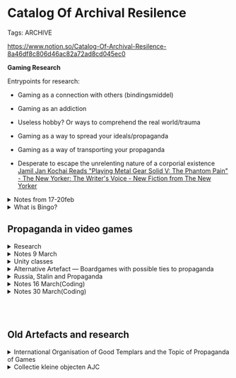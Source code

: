 # Catalog Of Archival Resilence

Tags: ARCHIVE

https://www.notion.so/Catalog-Of-Archival-Resilence-8a46df8c806d46ac82a72ad8cd045ec0

**Gaming Research**

  Entrypoints for research:

  - Gaming as a connection with others (bindingsmiddel)

  - Gaming as an addiction

  - Useless hobby? Or ways to comprehend the real world/trauma

  - Gaming as a way to spread your ideals/propaganda

  - Gaming as a way of transporting your propaganda

  -  Desperate to escape the unrelenting nature of a corporial existence
  [Jamil Jan Kochai Reads "Playing Metal Gear Solid V: The Phantom Pain" - The New Yorker: The Writer's Voice - New Fiction from The New Yorker](https://pca.st/19vld8tq)

<details>
<summary>Notes from 17-20feb</summary>

Analysis of the medium

Game can be a system

Evidence based policy

Look from within the artefact

Material aspect/Production

Social Context is less important

What is the essence of the object

What kind of game is it: Commercial, propaganda, etc...

How does your artefact relate to a topic?

What is my position in this topic?

What is their agenda?

Active communicating(big production)

Why do I want to make it resiliance

What is the relevance of this topic against other topics?

Or is it in the object itself?

Abstinence is their topic

What is mine towards this topic

Look at the meta data

What is the social context, which is not in the archive, related to the city, how did it look back then?

How does the game function in the real world?

Predefine a topic

What are the first things I think of?

What would you do with your object if the building caught fire?
</details>

<details>
<summary>What is Bingo?</summary>
<br>
    A game which dates back to 1530 in Italy, the standardised version dates back to 1920's America.

    In the United States, Bingo is a game of chance in which each player matches numbers printed in different arrangements on cards which the numbers the game host (caller) draws at random, marking the selected numbers with tiles. When a player finds the selected numbers are arranged on their card in a row, they call out "Bingo!" to alert all participants to a winning card, which prompts the game host (or an associate assisting the host) to examine the card for verification of the win. Players compete against one another to be the first to have a winning arrangement for the prize or jackpot. After a winner is declared, the players clear their number cards of the tiles and the game host begins a new round of play.

    ![Catalog%20Of%20Archival%20Resilence/Screen_Shot_2020-03-02_at_11.58.41.png](Catalog%20Of%20Archival%20Resilence/Screen_Shot_2020-03-02_at_11.58.41.png)

    [Bingo (American version)](https://en.wikipedia.org/wiki/Bingo_(American_version))

    > Bingo is often used as an instructional tool in American schools and in teaching English as a foreign language in many countries. Typically, the numbers are replaced with beginning reader words, pictures, or unsolved math problems. Custom bingo creation programs now allow teachers and parents to create bingo cards using their own content.

    Bingo as a teaching tool.

    ![Catalog%20Of%20Archival%20Resilence/Screen_Shot_2020-03-02_at_11.40.33.png](Catalog%20Of%20Archival%20Resilence/Screen_Shot_2020-03-02_at_11.40.33.png)

    > In the US, the game is primarily staged by churches or charity organizations. Their legality and stakes vary by state regulation. In some states, bingo halls are rented out to sponsoring organizations, and such halls often run games almost every day. Church-run games, however, are normally weekly affairs held on the church premises. These games are usually played for modest stakes, although the final game of a session is frequently a coverall game that offers a larger jackpot prize for winning within a certain quantity of numbers called, and a progressive jackpot is one that may increase per session until it is won.

    Connection to International Organisation of Good Templars, which can be compared to a church or charity organisation, they could use it to get some extra income for the organisation.

    > Bingo has gone beyond a fundraising role and is often featured in bars and nightclubs as a social and entertainment event, attracting a loyal following of regular players. Many venues promote a bingo event to attract customers at off-peak times, such as weeknights and Sundays, which are traditionally slower for such businesses. The games are called by drag and non-drag hosts alike and often include ancillary activities such as cabaret shows, contests and other themed activities that add interest and encourage audience participation. Customers are invited to play for a chance to win cash and other prizes.

    Therefor this game can organise a sense of unity and community between followers of the IOoGT. A method of bonding.

    ## Kienspel(Dutch)

    My own view on Bingo: in Dutch culture it is mainly used as a game to socialise and entertain elderly people, you often see Bingo nights in care houses.

    ## What is the purpose of this game and why would the "International Organisation of Good Templars" make use of it?

    There are multiple purposes of Bingo, but my guess at the purpose of Bingo within the IOoGT is to create a cash flow income to help them spread their message in a better way. Also to create a community, a reason to get together to form a group, so a method of bonding between ints followers.

    ## Intersting specifications in Bingo/Games:

    Patterns

    RNG

    [RNG or random number generator: the reality about luck in video games](https://aldelaro5.wordpress.com/2016/05/16/rng-or-random-number-generator-the-reality-about-luck-in-video-games/)

    [Are Random Number Generators Really Random?](https://www.knowtherng.com/are-random-number-generators.html)

    [Is the RNG wholly random, or does it have patterns?](https://www.reddit.com/r/darkestdungeon/comments/36q8de/is_the_rng_wholly_random_or_does_it_have_patterns/)

    [Random number generation](https://en.wikipedia.org/wiki/Random_number_generation)

    ![Catalog%20Of%20Archival%20Resilence/Screen_Shot_2020-03-02_at_11.58.54.png](Catalog%20Of%20Archival%20Resilence/Screen_Shot_2020-03-02_at_11.58.54.png)
</details>


<h2>Propaganda in video games</h2>
<details>
<summary>Research</summary>
<br>
[Jamil Jan Kochai Reads "Playing Metal Gear Solid V: The Phantom Pain" - The New Yorker: The Writer's Voice - New Fiction from The New Yorker](https://pca.st/19vld8tq)

The person on the podcast tells how all of his life he is forced by big shooter games to see his own nation as terrorists. In the game the metal gear solid which is set in afghanistan he goes in game to the place he used to live and finds his father and brother.

For instance Epic Games made a statement they do not want to convey political messages

[Seven video games that also serve as propaganda](https://caravanmagazine.in/vantage/seven-video-games-also-serve-propaganda)

Games as a tool for recruiting for the army and spreading negative message about other nationalities.

> America’s Army was released by the US Army on 4 July 2002 and, up until now, 41 versions of the game have been released in total, all financed by the US government and available for free download. The game is a recruitment tool, and each version has two parts: Operations, in which the player battles opponents in a first-person shooter mode, and Soldiers, in which the player advances up the various ranks.

[Video Games Can Be a Powerful Force for Propaganda](https://medium.com/war-is-boring/video-games-can-be-a-powerful-force-for-propaganda-983d48da702b)

> Video games are an industry worth tens of billions of dollars. These interactive games make more money than Hollywood and the music industry combined. Video games can be great fun and even great art, but they can also make for great propaganda.

[](https://pcijstoryproject.org/exploring-the-use-of-video-games-as-propaganda-87833eede6e4)

[Metal Wolf Chaos](https://en.wikipedia.org/wiki/Metal_Wolf_Chaos)

> Metal Wolf Chaos is a third-person shooter video game developed and published by FromSoftware. It was released for the Xbox exclusively in Japan in 2004. The player takes on the role of fictional President of the United States Michael Wilson piloting a mech to battle the rebelling military led by fictional Vice President Richard Hawk.

[The 10 political games everyone should play](https://www.theguardian.com/technology/gamesblog/2006/oct/26/tenseriousgam)

Multiple games with political statements.

Abstinence

**The urgency of preserving this object**

Not because of this object, but because of its topic.

- Streamers

    Streamers I sometimes check out, they have a big followers base. They have a chatbox where all the people who follow their stream can chat together, this is most of the times a big stream of messages.  

    ![Catalog%20Of%20Archival%20Resilence/https___blogs-images.forbes.com_insertcoin_files_2018_03_ninja-stream.jpg](Catalog%20Of%20Archival%20Resilence/https___blogs-images.forbes.com_insertcoin_files_2018_03_ninja-stream.jpg)

    ![Catalog%20Of%20Archival%20Resilence/C9spQFDXcAAXPRP.jpg](Catalog%20Of%20Archival%20Resilence/C9spQFDXcAAXPRP.jpg)

    ![Catalog%20Of%20Archival%20Resilence/download.jpeg](Catalog%20Of%20Archival%20Resilence/download.jpeg)

John rafman codes of horror

[https://www.youtube.com/watch?v=4WPZbwDHz-0](https://www.youtube.com/watch?v=4WPZbwDHz-0)
</details>


<details>
<summary>Notes 9 March</summary>
What it is what Im doing?

Experiment nr1/Transcoding nr1

Coding number chance calculator?

Talk with my grandmother about Kienspellen

</details>

<details>
<summary>Unity classes</summary>
<br>

[https://www.youtube.com/watch?v=odKtPBsyFnw](https://www.youtube.com/watch?v=odKtPBsyFnw)

[https://www.youtube.com/watch?v=MX_KK7u53As](https://www.youtube.com/watch?v=MX_KK7u53As)

[https://www.youtube.com/watch?v=7K2SMZQRKnw](https://www.youtube.com/watch?v=7K2SMZQRKnw)

</details>

<details>
<summary>Alternative Artefact — Boardgames with possible ties to propaganda</summary>
<br>

        ![Catalog%20Of%20Archival%20Resilence/Screen_Shot_2020-03-16_at_09.07.36.png](Catalog%20Of%20Archival%20Resilence/Screen_Shot_2020-03-16_at_09.07.36.png)

        I found a boardgame which portrays stalin, the metadata mentions Czech republic, so I am continuing my propaganda in boardgame research with this piece. [https://search.iisg.amsterdam/Record/1152336](https://search.iisg.amsterdam/Record/1152336)

        ![Catalog%20Of%20Archival%20Resilence/Screen_Shot_2020-03-16_at_09.07.18.png](Catalog%20Of%20Archival%20Resilence/Screen_Shot_2020-03-16_at_09.07.18.png)

        ![Catalog%20Of%20Archival%20Resilence/Screen_Shot_2020-03-16_at_09.07.27.png](Catalog%20Of%20Archival%20Resilence/Screen_Shot_2020-03-16_at_09.07.27.png)

        ![Catalog%20Of%20Archival%20Resilence/Screen_Shot_2020-03-16_at_09.07.46.png](Catalog%20Of%20Archival%20Resilence/Screen_Shot_2020-03-16_at_09.07.46.png)

        ![Catalog%20Of%20Archival%20Resilence/Screen_Shot_2020-03-16_at_09.07.55.png](Catalog%20Of%20Archival%20Resilence/Screen_Shot_2020-03-16_at_09.07.55.png)

        ![Catalog%20Of%20Archival%20Resilence/Screen_Shot_2020-03-16_at_09.08.04.png](Catalog%20Of%20Archival%20Resilence/Screen_Shot_2020-03-16_at_09.08.04.png)

        ![Catalog%20Of%20Archival%20Resilence/Screen_Shot_2020-03-16_at_09.08.14.png](Catalog%20Of%20Archival%20Resilence/Screen_Shot_2020-03-16_at_09.08.14.png)

        ![Catalog%20Of%20Archival%20Resilence/Screen_Shot_2020-03-16_at_09.08.23.png](Catalog%20Of%20Archival%20Resilence/Screen_Shot_2020-03-16_at_09.08.23.png)

        ![Catalog%20Of%20Archival%20Resilence/Screen_Shot_2020-03-16_at_09.08.32.png](Catalog%20Of%20Archival%20Resilence/Screen_Shot_2020-03-16_at_09.08.32.png)

        [https://search.iisg.amsterdam/Record/789143](https://search.iisg.amsterdam/Record/789143)

        [https://search.iisg.amsterdam/Record/1254784](https://search.iisg.amsterdam/Record/1254784)

        [https://search.iisg.amsterdam/Record/1021490](https://search.iisg.amsterdam/Record/1021490)

        [https://search.iisg.amsterdam/Record/840544](https://search.iisg.amsterdam/Record/840544)

        [https://search.iisg.amsterdam/Record/831745](https://search.iisg.amsterdam/Record/831745)

        [https://search.iisg.amsterdam/Record/1247045](https://search.iisg.amsterdam/Record/1247045)

        [https://search.iisg.amsterdam/Record/1152336](https://search.iisg.amsterdam/Record/1152336)

        [https://search.iisg.amsterdam/Record/1037521](https://search.iisg.amsterdam/Record/1037521)

        [https://search.iisg.amsterdam/Record/1037527](https://search.iisg.amsterdam/Record/1037527)
</details>


<details>
<summary>Russia, Stalin and Propaganda</summary>
<br>

        [Stalin's lifehacks: How to ruthlessly take power and get away with it](https://www.rbth.com/history/330225-joseph-stalin-rise-power-politics)

        [Stalin rubble throws into focus Czechs' 20th-century struggles](https://www.theguardian.com/world/2018/sep/30/stalin-rubble-throws-into-focus-czechs-20th-century-struggles)

        [List of statues of Stalin](https://en.wikipedia.org/wiki/List_of_statues_of_Stalin)

        [Propaganda in the Soviet Union](https://en.wikipedia.org/wiki/Propaganda_in_the_Soviet_Union)

        [Propaganda through media](https://en.wikipedia.org/wiki/Propaganda_through_media)

        [How was propaganda used in World War One?](https://www.bbc.co.uk/bitesize/topics/zqhyb9q/articles/zhw3jhv)

        [Visual Essay: The Impact of Propaganda](https://www.facinghistory.org/holocaust-and-human-behavior/chapter-6/visual-essay-impact-propaganda)

        [Joseph Stalin & Soviet Propaganda: Techniques & Examples - Video & Lesson Transcript | Study.com](https://study.com/academy/lesson/joseph-stalin-soviet-propaganda-techniques-examples.html)

        **What forms of propaganda did Stalin use?**

        Soviet **propaganda** under **Stalin** was dominated by socialist realism, a particular **form of propaganda** disguised as art that glorified the Soviet state and party, its workers, and depicted scenes from everyday life.

        Statues of Stalin

        I am looking for a story to visualise in my game about propaganda and Stalin.
</details>

<details>
<summary>Notes 16 March(Coding)</summary>
<br>
Using C# Unity – Huge Abstract Boardgames
Different ideologies
A tool to analise other games use of Propaganda
Archiving a war experience—> Be a hero within this history
Only talking about specific army games and their ideology.
Games try to archive a feeling

Moniker examples
Rules, game, ideology, agenda
</details>

<details>
<summary>Notes 30 March(Coding)</summary>
<br>
Trip through time —> Realisation how different kinds of propaganda and powerstructures functioneerde

Could be a racing games

Game examples: COD("terrorists", of multiple etniticities), Wolfenstein(nazis) uses a lot of propaganda
Fighting/strategic games

Biasses

Come from boardgames go to —> Contemporary Examples

Example games: Tapletop Simulator & The Stanley Parable

2D games in 3D realism

Events happening around stalin

Timeline —> Path that the player stakes

C# scripts and interactivity
Narrator tells you to do things, you can choose to ignore it. Narration of a Story.
</details>

<br><br>
<h2>Old Artefacts and research</h2>

<details>
<summary>International Organisation of Good Templars and the Topic of Propaganda of Games</summary>
<br>

<details>
<summary>Questions to ask at IISG and General</summary>
<br>
Check if someone knows about the movement

*Some bystanders have heard of it, as far as the receptionist knew nobody knew where it came from.*

Why does the archive have this collection?

*Not a specific answer, could be added with other collections.*

*Ik vermoed daarom dat veel hiervan direct aan het IISG is overgedragen, misschien door een loge, of door individuele leden. Sommigen van de vele speldjes kunnen ons ook nog langs een andere weg bereikt hebben, bijvoorbeeld via het persoonsarchief van iemand die toevallig lid was, of als losse schenking. Om privacyredenen vermelden we dit vaak niet. — IISG*

Why does this needs to be archived?

*No clear answer, something along the lines of it being an old organisation, which had an impact/mission in the history.*

Framing a position towards it.

Strip away the meaning of the organisation —> Abstraction

Why do I want to make it resilience?

What is the relevance of this topic against other topics? Or is it in the object itself?

Look at the Metadata.

What is the social context, which is not in the archive, related to the city, how does it look like back then?

What kind of game is it?

Commercial, propaganda

—Mythology can prolong the lifespan of an object or movement.
</details>

![Catalog%20Of%20Archival%20Resilence/Screen_Shot_2020-03-02_at_12.16.29.png](Catalog%20Of%20Archival%20Resilence/Screen_Shot_2020-03-02_at_12.16.29.png)


- Information

    [https://en.wikipedia.org/wiki/International_Organisation_of_Good_Templars](https://en.wikipedia.org/wiki/International_Organisation_of_Good_Templars)

    The state of the Teutonic order 1410 ?Radek?

- Stumbled on Topic

    →Objects→Games→International Organisation of Good Templars

    [https://search.iisg.amsterdam/Record/1069677](https://search.iisg.amsterdam/Record/1069677)

    > Written:
    120 Kaarten
    90 Schijven
    LOGE
    Plaats voor Allen Nr 61
    (Place for all)
    In Haarlem

    Phisical:
    Box from wood; 67x61 cm; 34x50 cm
    With metal handles and a lock system
    Unreadable little sticker on top, seems like a label

    ![Catalog%20Of%20Archival%20Resilence/Screen_Shot_2020-02-17_at_14.22.31.png](Catalog%20Of%20Archival%20Resilence/Screen_Shot_2020-02-17_at_14.22.31.png)

    - IOGT —> Movendi International

        ![Catalog%20Of%20Archival%20Resilence/Screen_Shot_2020-03-09_at_14.21.05.png](Catalog%20Of%20Archival%20Resilence/Screen_Shot_2020-03-09_at_14.21.05.png)

        International Organisation of Good Templars, founded in 1851, a 170 year old organisation, changed their name in 2019 to Movendi International.

- Online Archive IISG
    - Stamps

        ![Catalog%20Of%20Archival%20Resilence/Screen_Shot_2020-02-17_at_14.30.39.png](Catalog%20Of%20Archival%20Resilence/Screen_Shot_2020-02-17_at_14.30.39.png)

        ![Catalog%20Of%20Archival%20Resilence/Screen_Shot_2020-02-17_at_14.30.54.png](Catalog%20Of%20Archival%20Resilence/Screen_Shot_2020-02-17_at_14.30.54.png)

    - Buttons

        ![Catalog%20Of%20Archival%20Resilence/Screen_Shot_2020-02-17_at_14.55.58.png](Catalog%20Of%20Archival%20Resilence/Screen_Shot_2020-02-17_at_14.55.58.png)

        ![Catalog%20Of%20Archival%20Resilence/Screen_Shot_2020-02-17_at_14.56.16.png](Catalog%20Of%20Archival%20Resilence/Screen_Shot_2020-02-17_at_14.56.16.png)

        ![Catalog%20Of%20Archival%20Resilence/Screen_Shot_2020-02-17_at_14.56.32.png](Catalog%20Of%20Archival%20Resilence/Screen_Shot_2020-02-17_at_14.56.32.png)

        ![Catalog%20Of%20Archival%20Resilence/Screen_Shot_2020-02-17_at_14.56.48.png](Catalog%20Of%20Archival%20Resilence/Screen_Shot_2020-02-17_at_14.56.48.png)

        ![Catalog%20Of%20Archival%20Resilence/Screen_Shot_2020-02-17_at_14.57.00.png](Catalog%20Of%20Archival%20Resilence/Screen_Shot_2020-02-17_at_14.57.00.png)

        ![Catalog%20Of%20Archival%20Resilence/Screen_Shot_2020-02-17_at_14.57.12.png](Catalog%20Of%20Archival%20Resilence/Screen_Shot_2020-02-17_at_14.57.12.png)

        ![Catalog%20Of%20Archival%20Resilence/Screen_Shot_2020-02-17_at_14.57.32.png](Catalog%20Of%20Archival%20Resilence/Screen_Shot_2020-02-17_at_14.57.32.png)

        ![Catalog%20Of%20Archival%20Resilence/Screen_Shot_2020-02-17_at_14.57.44.png](Catalog%20Of%20Archival%20Resilence/Screen_Shot_2020-02-17_at_14.57.44.png)

        ![Catalog%20Of%20Archival%20Resilence/Screen_Shot_2020-02-17_at_14.57.58.png](Catalog%20Of%20Archival%20Resilence/Screen_Shot_2020-02-17_at_14.57.58.png)

        ![Catalog%20Of%20Archival%20Resilence/Screen_Shot_2020-02-17_at_15.09.40.png](Catalog%20Of%20Archival%20Resilence/Screen_Shot_2020-02-17_at_15.09.40.png)

        ![Catalog%20Of%20Archival%20Resilence/Screen_Shot_2020-02-17_at_15.10.10.png](Catalog%20Of%20Archival%20Resilence/Screen_Shot_2020-02-17_at_15.10.10.png)

        ![Catalog%20Of%20Archival%20Resilence/Screen_Shot_2020-02-17_at_15.10.41.png](Catalog%20Of%20Archival%20Resilence/Screen_Shot_2020-02-17_at_15.10.41.png)

        ![Catalog%20Of%20Archival%20Resilence/Screen_Shot_2020-02-17_at_15.11.12.png](Catalog%20Of%20Archival%20Resilence/Screen_Shot_2020-02-17_at_15.11.12.png)

        ![Catalog%20Of%20Archival%20Resilence/Screen_Shot_2020-02-17_at_15.11.38.png](Catalog%20Of%20Archival%20Resilence/Screen_Shot_2020-02-17_at_15.11.38.png)

        ![Catalog%20Of%20Archival%20Resilence/Screen_Shot_2020-02-17_at_15.11.56.png](Catalog%20Of%20Archival%20Resilence/Screen_Shot_2020-02-17_at_15.11.56.png)

    - Objects

        ![Catalog%20Of%20Archival%20Resilence/Screen_Shot_2020-02-17_at_14.22.31%201.png](Catalog%20Of%20Archival%20Resilence/Screen_Shot_2020-02-17_at_14.22.31%201.png)

    - Printed Matter

        ![Catalog%20Of%20Archival%20Resilence/Screen_Shot_2020-02-17_at_14.30.22.png](Catalog%20Of%20Archival%20Resilence/Screen_Shot_2020-02-17_at_14.30.22.png)

        ![Catalog%20Of%20Archival%20Resilence/Screen_Shot_2020-02-17_at_15.06.42.png](Catalog%20Of%20Archival%20Resilence/Screen_Shot_2020-02-17_at_15.06.42.png)

        ![Catalog%20Of%20Archival%20Resilence/Screen_Shot_2020-02-17_at_15.18.01.png](Catalog%20Of%20Archival%20Resilence/Screen_Shot_2020-02-17_at_15.18.01.png)

        ![Catalog%20Of%20Archival%20Resilence/Screen_Shot_2020-02-17_at_15.18.22.png](Catalog%20Of%20Archival%20Resilence/Screen_Shot_2020-02-17_at_15.18.22.png)

    - Charter

        ![Catalog%20Of%20Archival%20Resilence/Screen_Shot_2020-02-17_at_15.12.49.png](Catalog%20Of%20Archival%20Resilence/Screen_Shot_2020-02-17_at_15.12.49.png)

        ![Catalog%20Of%20Archival%20Resilence/Screen_Shot_2020-02-17_at_15.13.13.png](Catalog%20Of%20Archival%20Resilence/Screen_Shot_2020-02-17_at_15.13.13.png)

    - Other(Also alcohol)

        ![Catalog%20Of%20Archival%20Resilence/Screen_Shot_2020-02-17_at_15.13.38.png](Catalog%20Of%20Archival%20Resilence/Screen_Shot_2020-02-17_at_15.13.38.png)

        ![Catalog%20Of%20Archival%20Resilence/Screen_Shot_2020-02-17_at_15.13.57.png](Catalog%20Of%20Archival%20Resilence/Screen_Shot_2020-02-17_at_15.13.57.png)

        ![Catalog%20Of%20Archival%20Resilence/Screen_Shot_2020-02-17_at_15.17.49.png](Catalog%20Of%20Archival%20Resilence/Screen_Shot_2020-02-17_at_15.17.49.png)

    - Unknown

        ![Catalog%20Of%20Archival%20Resilence/Screen_Shot_2020-02-17_at_15.47.22.png](Catalog%20Of%20Archival%20Resilence/Screen_Shot_2020-02-17_at_15.47.22.png)

    - Premade Archives

        Zutphen

        [https://search.iisg.amsterdam/Record/ARCH00666](https://search.iisg.amsterdam/Record/ARCH00666)

        ![Catalog%20Of%20Archival%20Resilence/Screen_Shot_2020-02-17_at_15.20.58.png](Catalog%20Of%20Archival%20Resilence/Screen_Shot_2020-02-17_at_15.20.58.png)

        ![Catalog%20Of%20Archival%20Resilence/Screen_Shot_2020-02-17_at_15.21.07.png](Catalog%20Of%20Archival%20Resilence/Screen_Shot_2020-02-17_at_15.21.07.png)

        Apeldoorn, Leens, Leeuwarden en Nijmegen

        [https://search.iisg.amsterdam/Record/ARCH00725](https://search.iisg.amsterdam/Record/ARCH00725)

        ![Catalog%20Of%20Archival%20Resilence/Screen_Shot_2020-02-17_at_15.25.27.png](Catalog%20Of%20Archival%20Resilence/Screen_Shot_2020-02-17_at_15.25.27.png)

        ![Catalog%20Of%20Archival%20Resilence/Screen_Shot_2020-02-17_at_15.25.36.png](Catalog%20Of%20Archival%20Resilence/Screen_Shot_2020-02-17_at_15.25.36.png)

    - Links

        General Search:

        [https://search.iisg.amsterdam/Author/Home?author=International+Organisation+of+Good+Templars](https://search.iisg.amsterdam/Author/Home?author=International+Organisation+of+Good+Templars).

        Specific Game Object:

        [https://search.iisg.amsterdam/Record/1069677](https://search.iisg.amsterdam/Record/1069677)

- Photos

    ![Catalog%20Of%20Archival%20Resilence/Screen_Shot_2020-02-17_at_14.29.52.png](Catalog%20Of%20Archival%20Resilence/Screen_Shot_2020-02-17_at_14.29.52.png)

    ![Catalog%20Of%20Archival%20Resilence/Screen_Shot_2020-02-17_at_14.31.18.png](Catalog%20Of%20Archival%20Resilence/Screen_Shot_2020-02-17_at_14.31.18.png)

- Further Research Kienspel

    Kienen uses up to number 90, Bingo uses up to number 70.

    The wikipedia page of Kienen confirms that Kienen was used to get extra money by organisations, while the people playing the game could win prizes.

    [Kienen](https://nl.wikipedia.org/wiki/Kienen)

    Is missing de 90 schijven:

    ![Catalog%20Of%20Archival%20Resilence/Screen_Shot_2020-03-09_at_14.55.47.png](Catalog%20Of%20Archival%20Resilence/Screen_Shot_2020-03-09_at_14.55.47.png)

    - Archive Visit Kienspel
        - iPhone Pictures

            ![Catalog%20Of%20Archival%20Resilence/Photo_04-03-2020_12_38_38.jpg](Catalog%20Of%20Archival%20Resilence/Photo_04-03-2020_12_38_38.jpg)

            ![Catalog%20Of%20Archival%20Resilence/Photo_04-03-2020_12_38_42.jpg](Catalog%20Of%20Archival%20Resilence/Photo_04-03-2020_12_38_42.jpg)

            ![Catalog%20Of%20Archival%20Resilence/Photo_04-03-2020_12_38_54.jpg](Catalog%20Of%20Archival%20Resilence/Photo_04-03-2020_12_38_54.jpg)

            ![Catalog%20Of%20Archival%20Resilence/Photo_04-03-2020_12_39_25.jpg](Catalog%20Of%20Archival%20Resilence/Photo_04-03-2020_12_39_25.jpg)

            ![Catalog%20Of%20Archival%20Resilence/Photo_04-03-2020_12_39_40.jpg](Catalog%20Of%20Archival%20Resilence/Photo_04-03-2020_12_39_40.jpg)

            ![Catalog%20Of%20Archival%20Resilence/Photo_04-03-2020_12_41_25.jpg](Catalog%20Of%20Archival%20Resilence/Photo_04-03-2020_12_41_25.jpg)

            ![Catalog%20Of%20Archival%20Resilence/Photo_04-03-2020_13_09_47.jpg](Catalog%20Of%20Archival%20Resilence/Photo_04-03-2020_13_09_47.jpg)

            ![Catalog%20Of%20Archival%20Resilence/Photo_04-03-2020_13_09_52.jpg](Catalog%20Of%20Archival%20Resilence/Photo_04-03-2020_13_09_52.jpg)

            ![Catalog%20Of%20Archival%20Resilence/Photo_04-03-2020_13_09_53.jpg](Catalog%20Of%20Archival%20Resilence/Photo_04-03-2020_13_09_53.jpg)

            ![Catalog%20Of%20Archival%20Resilence/Photo_04-03-2020_13_59_53.jpg](Catalog%20Of%20Archival%20Resilence/Photo_04-03-2020_13_59_53.jpg)

            ![Catalog%20Of%20Archival%20Resilence/Photo_04-03-2020_13_59_55.jpg](Catalog%20Of%20Archival%20Resilence/Photo_04-03-2020_13_59_55.jpg)

            ![Catalog%20Of%20Archival%20Resilence/Photo_04-03-2020_13_59_56.jpg](Catalog%20Of%20Archival%20Resilence/Photo_04-03-2020_13_59_56.jpg)

            ![Catalog%20Of%20Archival%20Resilence/Photo_04-03-2020_13_59_59.jpg](Catalog%20Of%20Archival%20Resilence/Photo_04-03-2020_13_59_59.jpg)

            ![Catalog%20Of%20Archival%20Resilence/Photo_04-03-2020_14_00_01.jpg](Catalog%20Of%20Archival%20Resilence/Photo_04-03-2020_14_00_01.jpg)

            ![Catalog%20Of%20Archival%20Resilence/Photo_04-03-2020_14_00_04.jpg](Catalog%20Of%20Archival%20Resilence/Photo_04-03-2020_14_00_04.jpg)

            ![Catalog%20Of%20Archival%20Resilence/Photo_04-03-2020_14_00_05.jpg](Catalog%20Of%20Archival%20Resilence/Photo_04-03-2020_14_00_05.jpg)

            ![Catalog%20Of%20Archival%20Resilence/Photo_04-03-2020_14_00_07.jpg](Catalog%20Of%20Archival%20Resilence/Photo_04-03-2020_14_00_07.jpg)

            ![Catalog%20Of%20Archival%20Resilence/Photo_04-03-2020_14_00_09.jpg](Catalog%20Of%20Archival%20Resilence/Photo_04-03-2020_14_00_09.jpg)

            ![Catalog%20Of%20Archival%20Resilence/Photo_04-03-2020_14_00_11.jpg](Catalog%20Of%20Archival%20Resilence/Photo_04-03-2020_14_00_11.jpg)

            ![Catalog%20Of%20Archival%20Resilence/Photo_04-03-2020_14_00_12.jpg](Catalog%20Of%20Archival%20Resilence/Photo_04-03-2020_14_00_12.jpg)

            ![Catalog%20Of%20Archival%20Resilence/Photo_04-03-2020_14_00_13.jpg](Catalog%20Of%20Archival%20Resilence/Photo_04-03-2020_14_00_13.jpg)

            ![Catalog%20Of%20Archival%20Resilence/Photo_04-03-2020_14_00_15.jpg](Catalog%20Of%20Archival%20Resilence/Photo_04-03-2020_14_00_15.jpg)

            ![Catalog%20Of%20Archival%20Resilence/Photo_04-03-2020_14_00_16.jpg](Catalog%20Of%20Archival%20Resilence/Photo_04-03-2020_14_00_16.jpg)

            ![Catalog%20Of%20Archival%20Resilence/Photo_04-03-2020_14_00_17.jpg](Catalog%20Of%20Archival%20Resilence/Photo_04-03-2020_14_00_17.jpg)

            ![Catalog%20Of%20Archival%20Resilence/Photo_04-03-2020_14_00_20.jpg](Catalog%20Of%20Archival%20Resilence/Photo_04-03-2020_14_00_20.jpg)

            ![Catalog%20Of%20Archival%20Resilence/Photo_04-03-2020_14_00_23.jpg](Catalog%20Of%20Archival%20Resilence/Photo_04-03-2020_14_00_23.jpg)

            ![Catalog%20Of%20Archival%20Resilence/Photo_04-03-2020_14_00_27.jpg](Catalog%20Of%20Archival%20Resilence/Photo_04-03-2020_14_00_27.jpg)

            ![Catalog%20Of%20Archival%20Resilence/Photo_04-03-2020_14_00_49.jpg](Catalog%20Of%20Archival%20Resilence/Photo_04-03-2020_14_00_49.jpg)

            ![Catalog%20Of%20Archival%20Resilence/Photo_04-03-2020_14_01_47.jpg](Catalog%20Of%20Archival%20Resilence/Photo_04-03-2020_14_01_47.jpg)

            ![Catalog%20Of%20Archival%20Resilence/Photo_04-03-2020_14_01_52.jpg](Catalog%20Of%20Archival%20Resilence/Photo_04-03-2020_14_01_52.jpg)

            ![Catalog%20Of%20Archival%20Resilence/Photo_04-03-2020_14_01_54.jpg](Catalog%20Of%20Archival%20Resilence/Photo_04-03-2020_14_01_54.jpg)

            ![Catalog%20Of%20Archival%20Resilence/Photo_04-03-2020_14_01_59.jpg](Catalog%20Of%20Archival%20Resilence/Photo_04-03-2020_14_01_59.jpg)

            ![Catalog%20Of%20Archival%20Resilence/Photo_04-03-2020_14_02_03.jpg](Catalog%20Of%20Archival%20Resilence/Photo_04-03-2020_14_02_03.jpg)

            ![Catalog%20Of%20Archival%20Resilence/Photo_04-03-2020_14_02_06.jpg](Catalog%20Of%20Archival%20Resilence/Photo_04-03-2020_14_02_06.jpg)

            ![Catalog%20Of%20Archival%20Resilence/Photo_04-03-2020_14_02_08.jpg](Catalog%20Of%20Archival%20Resilence/Photo_04-03-2020_14_02_08.jpg)

            ![Catalog%20Of%20Archival%20Resilence/Photo_04-03-2020_14_02_10.jpg](Catalog%20Of%20Archival%20Resilence/Photo_04-03-2020_14_02_10.jpg)

            ![Catalog%20Of%20Archival%20Resilence/Photo_04-03-2020_14_02_11.jpg](Catalog%20Of%20Archival%20Resilence/Photo_04-03-2020_14_02_11.jpg)

            ![Catalog%20Of%20Archival%20Resilence/Photo_04-03-2020_14_02_13.jpg](Catalog%20Of%20Archival%20Resilence/Photo_04-03-2020_14_02_13.jpg)

            ![Catalog%20Of%20Archival%20Resilence/Photo_04-03-2020_14_02_14.jpg](Catalog%20Of%20Archival%20Resilence/Photo_04-03-2020_14_02_14.jpg)

            ![Catalog%20Of%20Archival%20Resilence/Photo_04-03-2020_14_02_16.jpg](Catalog%20Of%20Archival%20Resilence/Photo_04-03-2020_14_02_16.jpg)

            ![Catalog%20Of%20Archival%20Resilence/Photo_04-03-2020_14_06_05.jpg](Catalog%20Of%20Archival%20Resilence/Photo_04-03-2020_14_06_05.jpg)

    - Typography on the box

        120 kaarten. 90 schijven.

        Loge

        Plaats - voor - Allen,,No 61.

        Moerland 2

        Schreveliusstraat 100, Haarlem

    - Reverse image Search
        - Picture of a "kaart"  from archive

            ![Catalog%20Of%20Archival%20Resilence/Screen_Shot_2020-03-09_at_13.40.57.png](Catalog%20Of%20Archival%20Resilence/Screen_Shot_2020-03-09_at_13.40.57.png)

            ![Catalog%20Of%20Archival%20Resilence/Screen_Shot_2020-03-09_at_13.42.16.png](Catalog%20Of%20Archival%20Resilence/Screen_Shot_2020-03-09_at_13.42.16.png)

            ![Catalog%20Of%20Archival%20Resilence/Screen_Shot_2020-03-09_at_13.42.30.png](Catalog%20Of%20Archival%20Resilence/Screen_Shot_2020-03-09_at_13.42.30.png)

        - Google Maps

            ![Catalog%20Of%20Archival%20Resilence/Screen_Shot_2020-03-09_at_14.44.54.jpg](Catalog%20Of%20Archival%20Resilence/Screen_Shot_2020-03-09_at_14.44.54.jpg)

            ![Catalog%20Of%20Archival%20Resilence/Screen_Shot_2020-03-09_at_14.44.04.jpg](Catalog%20Of%20Archival%20Resilence/Screen_Shot_2020-03-09_at_14.44.04.jpg)
</details>


<details>
<summary>Collectie kleine objecten AJC</summary>
<br>
[Arbeiders Jeugd Centrale](https://nl.wikipedia.org/wiki/Arbeiders_Jeugd_Centrale)

- Description

    Opgericht in maart 1918 stelde de Arbeiders Jeugd Centrale (AJC) zich ten doel jongeren uit de arbeidersklasse op te voeden en te ontwikkelen en hen voor te bereiden op deelname aan de strijd van de arbeidersbeweging voor het socialisme; de AJC functioneerde aanvankelijk als jeugdorganisatie van het Nederlands Verbond van Vakverenigingen en de Sociaal-Democratische Arbeiders Partij (SDAP); in 1920 werd Koos Vorrink bezoldigd secretaris-redacteur en in 1924 voorzitter van de AJC; onder zijn leiding groeide de AJC uit tot een krachtige jeugdorganisatie, die een eigen stijl had: geen alcohol en tabak, een eigen manier van kleden, feestvieren en vrijetijdsbesteding; wandelen en kamperen hoorden daarbij en zingen, volksdansen, muziek en lekenspel; na de Duitse inval in mei 1940 besloot het hoofdbestuur in augustus 1940 de AJC op te heffen; ondergronds werden bepaalde activiteiten voortgezet; na de bevrijding werd de AJC spoedig heropgericht; in de loop van de jaren vijftig zorgden de emancipatie van de arbeidersklasse en de ontzuiling er voor dat de traditionele AJC-stijl de jeugd minder aansprak; in februari 1959 werd de AJC opgeheven; in maart 1959 werd het Jeugd- en Jongerencentrum 'Ruimte' opgericht; in 1980 werd de Stichting Onderzoek AJC opgericht die zich ten doel stelde materiaal betreffende de AJC te verzamelen en onderzoek naar de geschiedenis te verrichten; eind 2002 achtte de Stichting haar taken voltooid en besloot deze zich op te heffen.

- Visuals

    ![Catalog%20Of%20Archival%20Resilence/Screen_Shot_2020-02-14_at_16.28.49.png](Catalog%20Of%20Archival%20Resilence/Screen_Shot_2020-02-14_at_16.28.49.png)

    ![Catalog%20Of%20Archival%20Resilence/Screen_Shot_2020-02-14_at_16.28.59.png](Catalog%20Of%20Archival%20Resilence/Screen_Shot_2020-02-14_at_16.28.59.png)

    ![Catalog%20Of%20Archival%20Resilence/Screen_Shot_2020-02-14_at_16.29.23.png](Catalog%20Of%20Archival%20Resilence/Screen_Shot_2020-02-14_at_16.29.23.png)

    ![Catalog%20Of%20Archival%20Resilence/Screen_Shot_2020-02-14_at_16.31.08.png](Catalog%20Of%20Archival%20Resilence/Screen_Shot_2020-02-14_at_16.31.08.png)

    ![Catalog%20Of%20Archival%20Resilence/Screen_Shot_2020-02-14_at_16.31.27.png](Catalog%20Of%20Archival%20Resilence/Screen_Shot_2020-02-14_at_16.31.27.png)

    ![Catalog%20Of%20Archival%20Resilence/Screen_Shot_2020-02-14_at_16.32.03.png](Catalog%20Of%20Archival%20Resilence/Screen_Shot_2020-02-14_at_16.32.03.png)

    ![Catalog%20Of%20Archival%20Resilence/Screen_Shot_2020-02-14_at_16.32.18.png](Catalog%20Of%20Archival%20Resilence/Screen_Shot_2020-02-14_at_16.32.18.png)

- Link

    [https://search.iisg.amsterdam/Record/COLL00145](https://search.iisg.amsterdam/Record/COLL00145)

</details>
